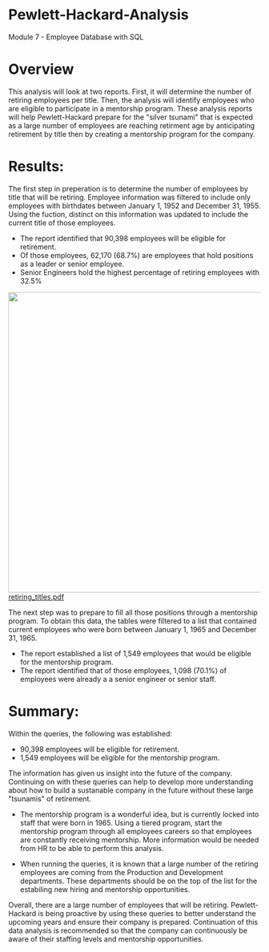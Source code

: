 # Pewlett-Hackard-Analysis
Module 7 - Employee Database with SQL


# Overview
This analysis will look at two reports.    First, it will determine the number of retiring employees per title.    Then, the analysis will identify employees who are eligible to participate in a mentorship program.    These analysis reports will help Pewlett-Hackard prepare for the "silver tsunami" that is expected as a large number of employees are reaching retirment age by anticipating retirement by title then by creating a mentorship program for the company.

# Results: 
The first step in preperation is to determine the number of employees by title that will be retiring.    Employee information was filtered to include only employees with birthdates between January 1, 1952 and December 31, 1955.  Using the fuction, distinct on this information was updated to include the current title of those employees.   

- The report identified that 90,398 employees will be eligible for retirement.
- Of those employees, 62,170 (68.7%) are employees that hold positions as a leader or senior employee.  
- Senior Engineers hold the highest percentage of retiring employees with 32.5%

<img src="/.../Data/retiring_titles.pdf" width="600"> [retiring_titles.pdf](/.../Data/retiring_titles.pdf)

The next step was to prepare to fill all those positions through a mentorship program.   To obtain this data, the tables were filtered to a list that contained current employees who were born between January 1, 1965 and December 31, 1965.

- The report established a list of 1,549 employees that would be eligible for the mentorship program.
- The report identified that of those employees, 1,098 (70.1%) of employees were already a a senior engineer or senior staff.


# Summary: 
Within the queries, the following was established:

- 90,398 employees will be eligible for retirement.
- 1,549 employees will be eligible for the mentorship program.

The information has given us insight into the future of the company.   Continuing on with these queries can help to develop more understanding about how to build a sustanable company in the future without these large "tsunamis" of retirement.  

- The mentorship program is a wonderful idea, but is currently locked into staff that were born in 1965.    Using a tiered program, start the mentorship program through all employees careers so that employees are constantly receiving mentorship.   More information would be needed from HR to be able to perform this analysis.

- When running the queries, it is known that a large number of the retiring employees are coming from the Production and Development departments.   These departments should be on the top of the list for the estabiling new hiring and mentorship opportunities.

Overall, there are a large number of employees that will be retiring.   Pewlett-Hackard is being proactive by using these queries to better understand the upcoming years and ensure their company is prepared.    Continuation of this data analysis is recommended so that the company can continuously be aware of their staffing levels and mentorship opportunities.


